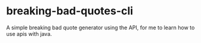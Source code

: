 # breaking-bad-quotes-cli
A simple breaking bad quote generator using the API, for me to learn how to use apis with java.
